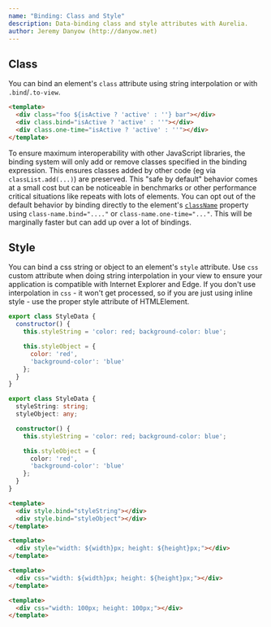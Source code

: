 ```yaml
---
name: "Binding: Class and Style"
description: Data-binding class and style attributes with Aurelia.
author: Jeremy Danyow (http://danyow.net)
---
```


## Class

You can bind an element's `class` attribute using string interpolation or with `.bind`/`.to-view`.

```HTML Class Binding
<template>
  <div class="foo ${isActive ? 'active' : ''} bar"></div>
  <div class.bind="isActive ? 'active' : ''"></div>
  <div class.one-time="isActive ? 'active' : ''"></div>
</template>
```

To ensure maximum interoperability with other JavaScript libraries, the binding system will only add or remove classes specified in the binding expression. This ensures classes added by other code (eg via `classList.add(...)`) are preserved. This "safe by default" behavior comes at a small cost but can be noticeable in benchmarks or other performance critical situations like repeats with lots of elements. You can opt out of the default behavior by binding directly to the element's [`className`](https://developer.mozilla.org/en-US/docs/Web/API/Element/className) property using `class-name.bind="...."` or `class-name.one-time="..."`. This will be marginally faster but can add up over a lot of bindings.

## Style

You can bind a css string or object to an element's `style` attribute. Use `css` custom attribute when doing string interpolation in your view to ensure your application is compatible with Internet Explorer and Edge.
If you don't use interpolation in `css` - it won't get processed, so if you are just using inline style - use the proper style attribute of HTMLElement.

```JavaScript Style Binding Data
export class StyleData {
  constructor() {
    this.styleString = 'color: red; background-color: blue';

    this.styleObject = {
      color: 'red',
      'background-color': 'blue'
    };
  }
}
```
```TypeScript Style Binding Data [variant]
export class StyleData {
  styleString: string;
  styleObject: any;

  constructor() {
    this.styleString = 'color: red; background-color: blue';

    this.styleObject = {
      color: 'red',
      'background-color': 'blue'
    };
  }
}
```

```HTML Style Binding View
<template>
  <div style.bind="styleString"></div>
  <div style.bind="styleObject"></div>
</template>
```

```HTML Illegal Style Interpolation
<template>
  <div style="width: ${width}px; height: ${height}px;"></div>
</template>
```

```HTML Legal Style Interpolation
<template>
  <div css="width: ${width}px; height: ${height}px;"></div>
</template>
```

```HTML Won't Work Without Interpolation
<template>
  <div css="width: 100px; height: 100px;"></div>
</template>
```